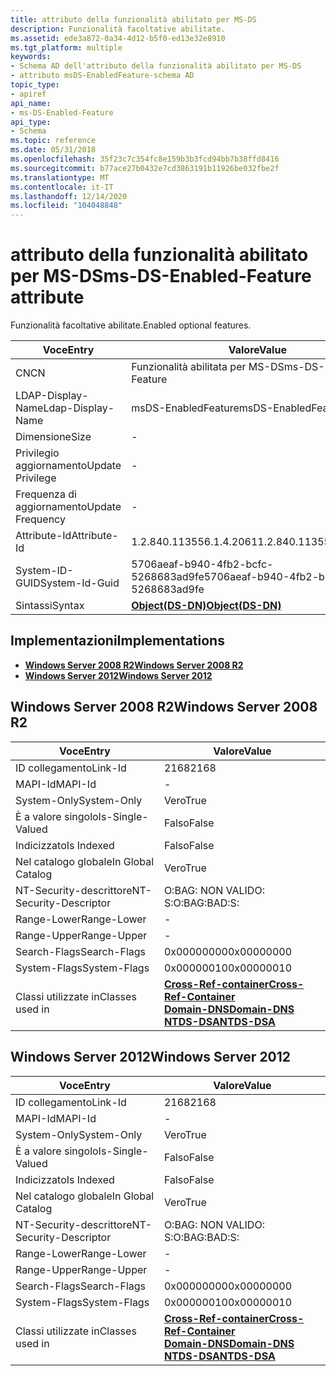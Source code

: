 ```yaml
---
title: attributo della funzionalità abilitato per MS-DS
description: Funzionalità facoltative abilitate.
ms.assetid: ede3a872-0a34-4d12-b5f0-ed13e32e8910
ms.tgt_platform: multiple
keywords:
- Schema AD dell'attributo della funzionalità abilitato per MS-DS
- attributo msDS-EnabledFeature-schema AD
topic_type:
- apiref
api_name:
- ms-DS-Enabled-Feature
api_type:
- Schema
ms.topic: reference
ms.date: 05/31/2018
ms.openlocfilehash: 35f23c7c354fc8e159b3b3fcd94bb7b38ffd8416
ms.sourcegitcommit: b77ace27b0432e7cd3863191b11926be032fbe2f
ms.translationtype: MT
ms.contentlocale: it-IT
ms.lasthandoff: 12/14/2020
ms.locfileid: "104048848"
---
```

# <a name="ms-ds-enabled-feature-attribute"></a><span data-ttu-id="a2487-105">attributo della funzionalità abilitato per MS-DS</span><span class="sxs-lookup"><span data-stu-id="a2487-105">ms-DS-Enabled-Feature attribute</span></span>

<span data-ttu-id="a2487-106">Funzionalità facoltative abilitate.</span><span class="sxs-lookup"><span data-stu-id="a2487-106">Enabled optional features.</span></span>



| <span data-ttu-id="a2487-107">Voce</span><span class="sxs-lookup"><span data-stu-id="a2487-107">Entry</span></span> | <span data-ttu-id="a2487-108">Valore</span><span class="sxs-lookup"><span data-stu-id="a2487-108">Value</span></span> |
|-------------------|-----------------------------------------|
| <span data-ttu-id="a2487-109">CN</span><span class="sxs-lookup"><span data-stu-id="a2487-109">CN</span></span>                | <span data-ttu-id="a2487-110">Funzionalità abilitata per MS-DS</span><span class="sxs-lookup"><span data-stu-id="a2487-110">ms-DS-Enabled-Feature</span></span>                   |
| <span data-ttu-id="a2487-111">LDAP-Display-Name</span><span class="sxs-lookup"><span data-stu-id="a2487-111">Ldap-Display-Name</span></span> | <span data-ttu-id="a2487-112">msDS-EnabledFeature</span><span class="sxs-lookup"><span data-stu-id="a2487-112">msDS-EnabledFeature</span></span>                     |
| <span data-ttu-id="a2487-113">Dimensione</span><span class="sxs-lookup"><span data-stu-id="a2487-113">Size</span></span>              | \-                                      |
| <span data-ttu-id="a2487-114">Privilegio aggiornamento</span><span class="sxs-lookup"><span data-stu-id="a2487-114">Update Privilege</span></span>  | \-                                      |
| <span data-ttu-id="a2487-115">Frequenza di aggiornamento</span><span class="sxs-lookup"><span data-stu-id="a2487-115">Update Frequency</span></span>  | \-                                      |
| <span data-ttu-id="a2487-116">Attribute-Id</span><span class="sxs-lookup"><span data-stu-id="a2487-116">Attribute-Id</span></span>      | <span data-ttu-id="a2487-117">1.2.840.113556.1.4.2061</span><span class="sxs-lookup"><span data-stu-id="a2487-117">1.2.840.113556.1.4.2061</span></span>                 |
| <span data-ttu-id="a2487-118">System-ID-GUID</span><span class="sxs-lookup"><span data-stu-id="a2487-118">System-Id-Guid</span></span>    | <span data-ttu-id="a2487-119">5706aeaf-b940-4fb2-bcfc-5268683ad9fe</span><span class="sxs-lookup"><span data-stu-id="a2487-119">5706aeaf-b940-4fb2-bcfc-5268683ad9fe</span></span>    |
| <span data-ttu-id="a2487-120">Sintassi</span><span class="sxs-lookup"><span data-stu-id="a2487-120">Syntax</span></span>            | [<span data-ttu-id="a2487-121">**Object(DS-DN)**</span><span class="sxs-lookup"><span data-stu-id="a2487-121">**Object(DS-DN)**</span></span>](s-object-ds-dn.md) |



## <a name="implementations"></a><span data-ttu-id="a2487-122">Implementazioni</span><span class="sxs-lookup"><span data-stu-id="a2487-122">Implementations</span></span>

-   [<span data-ttu-id="a2487-123">**Windows Server 2008 R2**</span><span class="sxs-lookup"><span data-stu-id="a2487-123">**Windows Server 2008 R2**</span></span>](#windows-server-2008-r2)
-   [<span data-ttu-id="a2487-124">**Windows Server 2012**</span><span class="sxs-lookup"><span data-stu-id="a2487-124">**Windows Server 2012**</span></span>](#windows-server-2012)

## <a name="windows-server-2008-r2"></a><span data-ttu-id="a2487-125">Windows Server 2008 R2</span><span class="sxs-lookup"><span data-stu-id="a2487-125">Windows Server 2008 R2</span></span>



| <span data-ttu-id="a2487-126">Voce</span><span class="sxs-lookup"><span data-stu-id="a2487-126">Entry</span></span> | <span data-ttu-id="a2487-127">Valore</span><span class="sxs-lookup"><span data-stu-id="a2487-127">Value</span></span> |
|------------------------|-----------------------------------------------------------------------------------------------------------------------------------------------------|
| <span data-ttu-id="a2487-128">ID collegamento</span><span class="sxs-lookup"><span data-stu-id="a2487-128">Link-Id</span></span>                | <span data-ttu-id="a2487-129">2168</span><span class="sxs-lookup"><span data-stu-id="a2487-129">2168</span></span>                                                                                                                                                |
| <span data-ttu-id="a2487-130">MAPI-Id</span><span class="sxs-lookup"><span data-stu-id="a2487-130">MAPI-Id</span></span>                | \-                                                                                                                                                  |
| <span data-ttu-id="a2487-131">System-Only</span><span class="sxs-lookup"><span data-stu-id="a2487-131">System-Only</span></span>            | <span data-ttu-id="a2487-132">Vero</span><span class="sxs-lookup"><span data-stu-id="a2487-132">True</span></span>                                                                                                                                                |
| <span data-ttu-id="a2487-133">È a valore singolo</span><span class="sxs-lookup"><span data-stu-id="a2487-133">Is-Single-Valued</span></span>       | <span data-ttu-id="a2487-134">Falso</span><span class="sxs-lookup"><span data-stu-id="a2487-134">False</span></span>                                                                                                                                               |
| <span data-ttu-id="a2487-135">Indicizzato</span><span class="sxs-lookup"><span data-stu-id="a2487-135">Is Indexed</span></span>             | <span data-ttu-id="a2487-136">Falso</span><span class="sxs-lookup"><span data-stu-id="a2487-136">False</span></span>                                                                                                                                               |
| <span data-ttu-id="a2487-137">Nel catalogo globale</span><span class="sxs-lookup"><span data-stu-id="a2487-137">In Global Catalog</span></span>      | <span data-ttu-id="a2487-138">Vero</span><span class="sxs-lookup"><span data-stu-id="a2487-138">True</span></span>                                                                                                                                                |
| <span data-ttu-id="a2487-139">NT-Security-descrittore</span><span class="sxs-lookup"><span data-stu-id="a2487-139">NT-Security-Descriptor</span></span> | <span data-ttu-id="a2487-140">O:BAG: NON VALIDO: S:</span><span class="sxs-lookup"><span data-stu-id="a2487-140">O:BAG:BAD:S:</span></span>                                                                                                                                        |
| <span data-ttu-id="a2487-141">Range-Lower</span><span class="sxs-lookup"><span data-stu-id="a2487-141">Range-Lower</span></span>            | \-                                                                                                                                                  |
| <span data-ttu-id="a2487-142">Range-Upper</span><span class="sxs-lookup"><span data-stu-id="a2487-142">Range-Upper</span></span>            | \-                                                                                                                                                  |
| <span data-ttu-id="a2487-143">Search-Flags</span><span class="sxs-lookup"><span data-stu-id="a2487-143">Search-Flags</span></span>           | <span data-ttu-id="a2487-144">0x00000000</span><span class="sxs-lookup"><span data-stu-id="a2487-144">0x00000000</span></span>                                                                                                                                          |
| <span data-ttu-id="a2487-145">System-Flags</span><span class="sxs-lookup"><span data-stu-id="a2487-145">System-Flags</span></span>           | <span data-ttu-id="a2487-146">0x00000010</span><span class="sxs-lookup"><span data-stu-id="a2487-146">0x00000010</span></span>                                                                                                                                          |
| <span data-ttu-id="a2487-147">Classi utilizzate in</span><span class="sxs-lookup"><span data-stu-id="a2487-147">Classes used in</span></span>        | [<span data-ttu-id="a2487-148">**Cross-Ref-container**</span><span class="sxs-lookup"><span data-stu-id="a2487-148">**Cross-Ref-Container**</span></span>](c-crossrefcontainer.md)<br/> [<span data-ttu-id="a2487-149">**Domain-DNS**</span><span class="sxs-lookup"><span data-stu-id="a2487-149">**Domain-DNS**</span></span>](c-domaindns.md)<br/> [<span data-ttu-id="a2487-150">**NTDS-DSA**</span><span class="sxs-lookup"><span data-stu-id="a2487-150">**NTDS-DSA**</span></span>](c-ntdsdsa.md)<br/> |



## <a name="windows-server-2012"></a><span data-ttu-id="a2487-151">Windows Server 2012</span><span class="sxs-lookup"><span data-stu-id="a2487-151">Windows Server 2012</span></span>



| <span data-ttu-id="a2487-152">Voce</span><span class="sxs-lookup"><span data-stu-id="a2487-152">Entry</span></span> | <span data-ttu-id="a2487-153">Valore</span><span class="sxs-lookup"><span data-stu-id="a2487-153">Value</span></span> |
|------------------------|-----------------------------------------------------------------------------------------------------------------------------------------------------|
| <span data-ttu-id="a2487-154">ID collegamento</span><span class="sxs-lookup"><span data-stu-id="a2487-154">Link-Id</span></span>                | <span data-ttu-id="a2487-155">2168</span><span class="sxs-lookup"><span data-stu-id="a2487-155">2168</span></span>                                                                                                                                                |
| <span data-ttu-id="a2487-156">MAPI-Id</span><span class="sxs-lookup"><span data-stu-id="a2487-156">MAPI-Id</span></span>                | \-                                                                                                                                                  |
| <span data-ttu-id="a2487-157">System-Only</span><span class="sxs-lookup"><span data-stu-id="a2487-157">System-Only</span></span>            | <span data-ttu-id="a2487-158">Vero</span><span class="sxs-lookup"><span data-stu-id="a2487-158">True</span></span>                                                                                                                                                |
| <span data-ttu-id="a2487-159">È a valore singolo</span><span class="sxs-lookup"><span data-stu-id="a2487-159">Is-Single-Valued</span></span>       | <span data-ttu-id="a2487-160">Falso</span><span class="sxs-lookup"><span data-stu-id="a2487-160">False</span></span>                                                                                                                                               |
| <span data-ttu-id="a2487-161">Indicizzato</span><span class="sxs-lookup"><span data-stu-id="a2487-161">Is Indexed</span></span>             | <span data-ttu-id="a2487-162">Falso</span><span class="sxs-lookup"><span data-stu-id="a2487-162">False</span></span>                                                                                                                                               |
| <span data-ttu-id="a2487-163">Nel catalogo globale</span><span class="sxs-lookup"><span data-stu-id="a2487-163">In Global Catalog</span></span>      | <span data-ttu-id="a2487-164">Vero</span><span class="sxs-lookup"><span data-stu-id="a2487-164">True</span></span>                                                                                                                                                |
| <span data-ttu-id="a2487-165">NT-Security-descrittore</span><span class="sxs-lookup"><span data-stu-id="a2487-165">NT-Security-Descriptor</span></span> | <span data-ttu-id="a2487-166">O:BAG: NON VALIDO: S:</span><span class="sxs-lookup"><span data-stu-id="a2487-166">O:BAG:BAD:S:</span></span>                                                                                                                                        |
| <span data-ttu-id="a2487-167">Range-Lower</span><span class="sxs-lookup"><span data-stu-id="a2487-167">Range-Lower</span></span>            | \-                                                                                                                                                  |
| <span data-ttu-id="a2487-168">Range-Upper</span><span class="sxs-lookup"><span data-stu-id="a2487-168">Range-Upper</span></span>            | \-                                                                                                                                                  |
| <span data-ttu-id="a2487-169">Search-Flags</span><span class="sxs-lookup"><span data-stu-id="a2487-169">Search-Flags</span></span>           | <span data-ttu-id="a2487-170">0x00000000</span><span class="sxs-lookup"><span data-stu-id="a2487-170">0x00000000</span></span>                                                                                                                                          |
| <span data-ttu-id="a2487-171">System-Flags</span><span class="sxs-lookup"><span data-stu-id="a2487-171">System-Flags</span></span>           | <span data-ttu-id="a2487-172">0x00000010</span><span class="sxs-lookup"><span data-stu-id="a2487-172">0x00000010</span></span>                                                                                                                                          |
| <span data-ttu-id="a2487-173">Classi utilizzate in</span><span class="sxs-lookup"><span data-stu-id="a2487-173">Classes used in</span></span>        | [<span data-ttu-id="a2487-174">**Cross-Ref-container**</span><span class="sxs-lookup"><span data-stu-id="a2487-174">**Cross-Ref-Container**</span></span>](c-crossrefcontainer.md)<br/> [<span data-ttu-id="a2487-175">**Domain-DNS**</span><span class="sxs-lookup"><span data-stu-id="a2487-175">**Domain-DNS**</span></span>](c-domaindns.md)<br/> [<span data-ttu-id="a2487-176">**NTDS-DSA**</span><span class="sxs-lookup"><span data-stu-id="a2487-176">**NTDS-DSA**</span></span>](c-ntdsdsa.md)<br/> |



 

 





